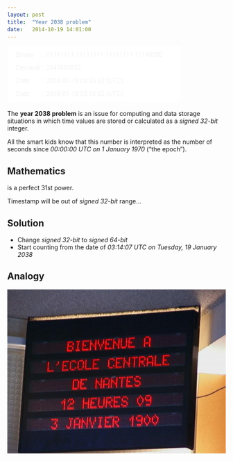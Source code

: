 ```yaml
---
layout: post
title:  "Year 2038 problem"
date:   2014-10-19 14:01:00
---
```


![2038](/assets/images/prints/Year_2038_problem.gif)

The __year 2038 problem__ is an issue for computing and data storage situations in which time values are stored or calculated as a _signed 32-bit_ integer.

All the smart kids know that this number is interpreted as the number of seconds since _00:00:00 UTC on 1 January 1970_ (“the epoch”).

## Mathematics

<p class="ta"><span class="equation" data-expr="2147483648 = 2^{31}"></span> is a perfect 31st power.</p>

Timestamp will be out of _signed 32-bit_ range...

## Solution

* Change _signed 32-bit_ to _signed 64-bit_
* Start counting from the date of _03:14:07 UTC on Tuesday, 19 January 2038_

## Analogy

![Y2K](/assets/images/prints/Bug_de_l%27an_2000.jpg)